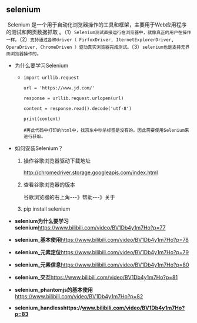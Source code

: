 ## selenium

​	Selenium 是一个用于自动化浏览器操作的工具和框架，主要用于Web应用程序的测试和网页数据抓取 。（1）`Selenium测试直接运行在浏览器中，就像真正的用户在操作一样。`（2）`支持通过各种driver（ FirfoxDriver, IternetExplorerDriver, OperaDriver, ChromeDriven ）驱动真实浏览器完成测试。`（3）`selenium也是支持无界面浏览器操作的。`

* 为什么要学习Selenium

  * ~~~
    import urllib.request
    
    url = 'https://www.jd.com/'
    
    response = urllib.request.urlopen(url)
    
    content = response.read().decode('utf-8')
    
    print(content)
    
    #再此代码中打印的html中，找京东中秒杀标签是没有的。因此需要使用Selenium来进行获取。
    ~~~

* 如何安装Selenium？

  1. 操作谷歌浏览器驱动下载地址

      http://chromedriver.storage.googleapis.com/index.html 

  2. 查看谷歌浏览器的版本

     谷歌浏览器的右上角---》帮助---》关于

  3. pip install selenium

* **selenium为什么要学习selenium**https://www.bilibili.com/video/BV1Db4y1m7Ho?p=77

* **selenium_基本使用**https://www.bilibili.com/video/BV1Db4y1m7Ho?p=78

* **selenium_元素定位**https://www.bilibili.com/video/BV1Db4y1m7Ho?p=79

* **selenium_元素信息**https://www.bilibili.com/video/BV1Db4y1m7Ho?p=80

* **selenium_交互**https://www.bilibili.com/video/BV1Db4y1m7Ho?p=81

* **selenium_phantomjs的基本使用**https://www.bilibili.com/video/BV1Db4y1m7Ho?p=82

* **selenium_handlesshttps://www.bilibili.com/video/BV1Db4y1m7Ho?p=83**

